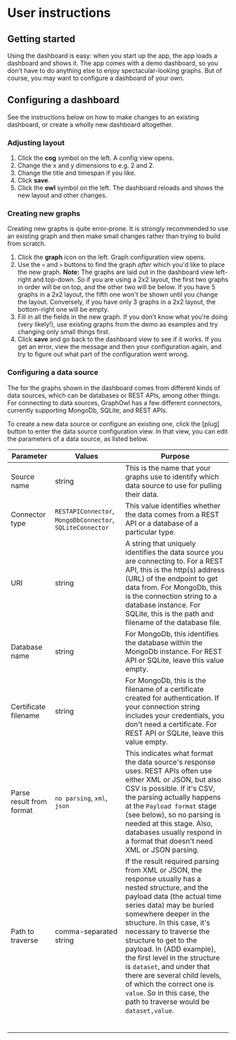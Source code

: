 # User instructions

## Getting started

Using the dashboard is easy: when you start up the app, the app loads a dashboard and shows it. The app comes with a demo dashboard, so you don't have to do anything else to enjoy spectacular-looking graphs. But of course, you may want to configure a dashboard of your own.

## Configuring a dashboard

See the instructions below on how to make changes to an existing dashboard, or create a wholly new dashboard altogether.

### Adjusting layout

1. Click the **cog** symbol on the left. A config view opens.
2. Change the x and y dimensions to e.g. 2 and 2.
3. Change the title and timespan if you like.
4. Click **save**.
5. Click the **owl** symbol on the left. The dashboard reloads and shows the new layout and other changes.

### Creating new graphs

Creating new graphs is quite error-prone. It is strongly recommended to use an existing graph and then make small changes rather than trying to build from scratch.

1. Click the **graph** icon on the left. Graph configuration view opens.
2. Use the `<` and `>` buttons to find the graph *after* which you'd like to place the new graph.
**Note:** The graphs are laid out in the dashboard view left-right and top-down. So if you are using a 2x2 layout, the first two graphs in order will be on top, and the other two will be below. If you have 5 graphs in a 2x2 layout, the fifth one won't be shown until you change the layout. Conversely, if you have only 3 graphs in a 2x2 layout, the bottom-right one will be empty.
3. Fill in all the fields in the new graph. If you don't know what you're doing (very likely!), use existing graphs from the demo as examples and try changing only small things first.
4. Click **save** and go back to the dashboard view to see if it works. If you get an error, view the message and then your configuration again, and try to figure out what part of the configuration went wrong.

### Configuring a data source

The for the graphs shown in the dashboard comes from different kinds of data sources, which can be databases or REST APIs, among other things. For connecting to data sources, GraphOwl has a few different connectors, currently supporting MongoDb, SQLite, and REST APIs.

To create a new data source or configure an existing one, click the [plug] button to enter the data source configuration view. In that view, you can edit the parameters of a data source, as listed below.

|Parameter|Values|Purpose|
|---|---|---|
|Source name|string|This is the name that your graphs use to identify which data source to use for pulling their data.|
|Connector type|`RESTAPIConnector`, `MongoDbConnector`, `SQLiteConnector`|This value identifies whether the data comes from a REST API or a database of a particular type.|
|URI|string|A string that uniquely identifies the data source you are connecting to. For a REST API, this is the http(s) address (URL) of the endpoint to get data from. For MongoDb, this is the connection string to a database instance. For SQLite, this is the path and filename of the database file.|
|Database name|string|For MongoDb, this identifies the database within the MongoDb instance. For REST API or SQLite, leave this value empty.|
|Certificate filename|string|For MongoDb, this is the filename of a certificate created for authentication. If your connection string includes your credentials, you don't need a certificate. For REST API or SQLite, leave this value empty.|
|Parse result from format|`no parsing`, `xml`, `json`|This indicates what format the data source's response uses. REST APIs often use either XML or JSON, but also CSV is possible. If it's CSV, the parsing actually happens at the `Payload format` stage (see below), so no parsing is needed at this stage. Also, databases usually respond in a format that doesn't need XML or JSON parsing.|
|Path to traverse|comma-separated string|If the result required parsing from XML or JSON, the response usually has a nested structure, and the payload data (the actual time series data) may be buried somewhere deeper in the structure. In this case, it's necessary to traverse the structure to get to the payload. In (ADD example), the first level in the structure is `dataset`, and under that there are several child levels, of which the correct one is `value`. So in this case, the path to traverse would be `dataset,value`.|
||||
||||
||||
||||
||||
||||
